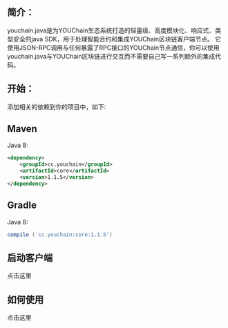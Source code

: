 简介：
---------------
youchain.java是为YOUChain生态系统打造的轻量级、高度模块化、响应式、类型安全的java SDK，用于处理智能合约和集成YOUChain区块链客户端节点。
它使用JSON-RPC调用与任何暴露了RPC接口的YOUChain节点通信，你可以使用youchain.java与YOUChain区块链进行交互而不需要自己写一系列额外的集成代码。

开始：
---------------

添加相关的依赖到你的项目中，如下:

Maven
-----

Java 8:

```xml
<dependency>
    <groupId>cc.youchain</groupId>
    <artifactId>core</artifactId>
    <version>1.1.5</version>
</dependency>
```

Gradle
------

Java 8:
```groovy
compile ('cc.youchain:core:1.1.5')
```
启动客户端
------
点击这里

如何使用
------
点击这里

